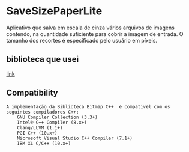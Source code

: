 # SaveSizePaperLite
Aplicativo que salva em escala de cinza vários arquivos de imagens contendo, na quantidade suficiente para cobrir a imagem de entrada. O tamanho dos recortes é especificado pelo usuário em píxeis.


## biblioteca que usei
[link](https://www.partow.net/programming/bitmap/index.html)

## Compatibility

    A implementação da Biblioteca Bitmap C++  é compativel com os seguintes compiladores C++:
        GNU Compiler Collection (3.3+)
        Intel® C++ Compiler (8.x+)
        Clang/LLVM (1.1+)
        PGI C++ (10.x+)
        Microsoft Visual Studio C++ Compiler (7.1+)
        IBM XL C/C++ (10.x+)


